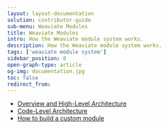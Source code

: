 ```yaml
---
layout: layout-documentation
solution: contributor-guide
sub-menu: Weaviate Modules
title: Weaviate Modules
intro: How the Weaviate module system works.
description: How the Weaviate module system works.
tags: ['weaviate module system']
sidebar_position: 0
open-graph-type: article
og-img: documentation.jpg
toc: false
redirect_from:
---
```


- [Overview and High-Level Architecture](./overview.html)
- [Code-Level Architecture](./architecture.html)
- [How to build a custom module](./how-to-build-a-new-module.html)
